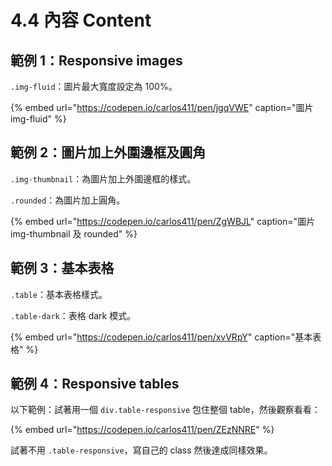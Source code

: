 # 4.4 內容 Content

## 範例 1：Responsive images

`.img-fluid`：圖片最大寬度設定為 100%。

{% embed url="https://codepen.io/carlos411/pen/jgqVWE" caption="圖片 img-fluid" %}

## 範例 2：圖片加上外圍邊框及圓角

`.img-thumbnail`：為圖片加上外圍邊框的樣式。

`.rounded`：為圖片加上圓角。

{% embed url="https://codepen.io/carlos411/pen/ZgWBJL" caption="圖片 img-thumbnail 及 rounded" %}

## 範例 3：基本表格

`.table`：基本表格樣式。

`.table-dark`：表格 dark 模式。

{% embed url="https://codepen.io/carlos411/pen/xvVRpY" caption="基本表格" %}

## 範例 4：Responsive tables

以下範例：試著用一個 `div.table-responsive` 包住整個 table，然後觀察看看：

{% embed url="https://codepen.io/carlos411/pen/ZEzNNRE" %}

試著不用 `.table-responsive`，寫自己的 class 然後達成同樣效果。

